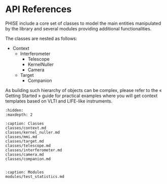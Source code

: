 # API References

PHISE include a core set of classes to model the main entities manipulated by the library and several modules providing additional functionalities.

The classes are nested as follows:
- Context
    - Interferometer
        - Telescope
        - KernelNuller
        - Camera
    - Target
        - Companion

As building such hierarchy of objects can be complex, please refer to the « Getting Started » guide for practical examples where you will get context templates based on VLTI and LIFE-like instruments.

```{toctree}
:hidden:
:maxdepth: 2

:caption: Classes
classes/context.md
classes/kernel_nuller.md
classes/mmi.md
classes/target.md
classes/telescope.md
classes/interferometer.md
classes/camera.md
classes/companion.md


:caption: Modules
modules/test_statistics.md
```